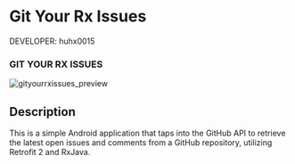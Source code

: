 Git Your Rx Issues
========================

DEVELOPER: huhx0015

### GIT YOUR RX ISSUES
![gityourrxissues_preview](https://cloud.githubusercontent.com/assets/1645482/16359247/d9453926-3ae1-11e6-9b28-e0381410f6bb.gif)

## Description

This is a simple Android application that taps into the GitHub API to retrieve the latest open issues and comments from a GitHub repository, utilizing Retrofit 2 and RxJava.